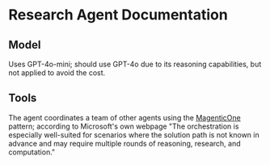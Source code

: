 # Research Agent Documentation

## Model

Uses GPT-4o-mini; should use GPT-4o due to its reasoning capabilities, but not applied to avoid the cost.

## Tools

The agent coordinates a team of other agents using the [MagenticOne](https://www.microsoft.com/en-us/research/articles/magentic-one-a-generalist-multi-agent-system-for-solving-complex-tasks/) pattern; according to Microsoft's own webpage "The orchestration is especially well-suited for scenarios where the solution path is not known in advance and may require multiple rounds of reasoning, research, and computation."

